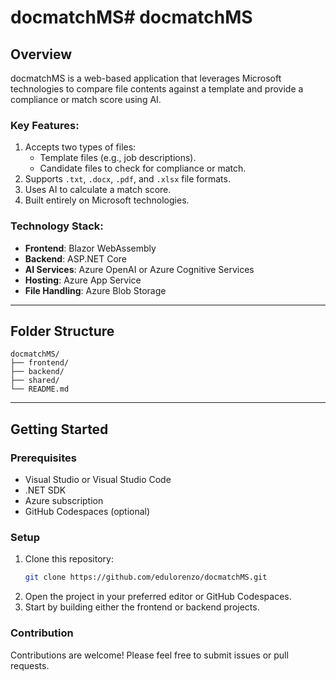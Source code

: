 # docmatchMS# docmatchMS

## Overview
docmatchMS is a web-based application that leverages Microsoft technologies to compare file contents against a template and provide a compliance or match score using AI. 

### Key Features:
1. Accepts two types of files:
   - Template files (e.g., job descriptions).
   - Candidate files to check for compliance or match.
2. Supports `.txt`, `.docx`, `.pdf`, and `.xlsx` file formats.
3. Uses AI to calculate a match score.
4. Built entirely on Microsoft technologies.

### Technology Stack:
- **Frontend**: Blazor WebAssembly
- **Backend**: ASP.NET Core
- **AI Services**: Azure OpenAI or Azure Cognitive Services
- **Hosting**: Azure App Service
- **File Handling**: Azure Blob Storage

---

## Folder Structure

```
docmatchMS/
├── frontend/
├── backend/
├── shared/
└── README.md
```

---

## Getting Started

### Prerequisites
- Visual Studio or Visual Studio Code
- .NET SDK
- Azure subscription
- GitHub Codespaces (optional)

### Setup
1. Clone this repository:
   ```bash
   git clone https://github.com/edulorenzo/docmatchMS.git
   ```
2. Open the project in your preferred editor or GitHub Codespaces.
3. Start by building either the frontend or backend projects.

### Contribution
Contributions are welcome! Please feel free to submit issues or pull requests.